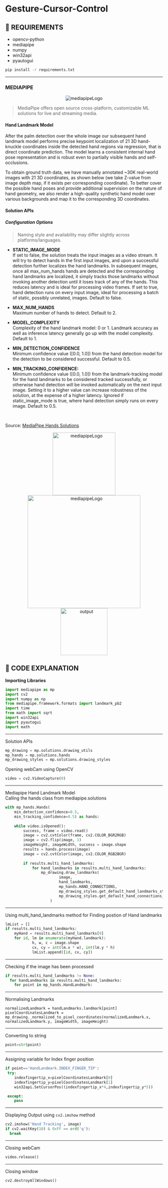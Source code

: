 # Gesture-Cursor-Control

## 💾 REQUIREMENTS
+ opencv-python
+ mediapipe
+ numpy
+ win32api
+ pyautogui

```bash
pip install -r requirements.txt
```
***
### MEDIAPIPE
<div align="center">
  <img alt="mediapipeLogo" src="images/mediapipe.png" />
</div>

> MediaPipe offers open source cross-platform, customizable ML solutions for live and streaming media.

#### Hand Landmark Model
After the palm detection over the whole image our subsequent hand landmark model performs precise keypoint localization of 21 3D hand-knuckle coordinates inside the detected hand regions via regression, that is direct coordinate prediction. The model learns a consistent internal hand pose representation and is robust even to partially visible hands and self-occlusions.

To obtain ground truth data, we have manually annotated ~30K real-world images with 21 3D coordinates, as shown below (we take Z-value from image depth map, if it exists per corresponding coordinate). To better cover the possible hand poses and provide additional supervision on the nature of hand geometry, we also render a high-quality synthetic hand model over various backgrounds and map it to the corresponding 3D coordinates.<br>

#### Solution APIs
##### Configuration Options
> Naming style and availability may differ slightly across platforms/languages.

+ <b>STATIC_IMAGE_MODE</b><br>
If set to false, the solution treats the input images as a video stream. It will try to detect hands in the first input images, and upon a successful detection further localizes the hand landmarks. In subsequent images, once all max_num_hands hands are detected and the corresponding hand landmarks are localized, it simply tracks those landmarks without invoking another detection until it loses track of any of the hands. This reduces latency and is ideal for processing video frames. If set to true, hand detection runs on every input image, ideal for processing a batch of static, possibly unrelated, images. Default to false.

+ <b>MAX_NUM_HANDS</b><br>
Maximum number of hands to detect. Default to 2.

+ <b>MODEL_COMPLEXITY</b><br>
Complexity of the hand landmark model: 0 or 1. Landmark accuracy as well as inference latency generally go up with the model complexity. Default to 1.

+ <b>MIN_DETECTION_CONFIDENCE</b><br>
Minimum confidence value ([0.0, 1.0]) from the hand detection model for the detection to be considered successful. Default to 0.5.

+ <b>MIN_TRACKING_CONFIDENCE:</b><br>
Minimum confidence value ([0.0, 1.0]) from the landmark-tracking model for the hand landmarks to be considered tracked successfully, or otherwise hand detection will be invoked automatically on the next input image. Setting it to a higher value can increase robustness of the solution, at the expense of a higher latency. Ignored if static_image_mode is true, where hand detection simply runs on every image. Default to 0.5.

<br>

Source: [MediaPipe Hands Solutions](https://google.github.io/mediapipe/solutions/hands#python-solution-api)

<div align="center">
    <img alt="mediapipeLogo" src="images/hand_landmarks.png" height="200 x" />
    <img alt="mediapipeLogo" src="images/hand_crops.png" height="360 x" weight ="640 x" />
    <img alt="output" src="images/hand.gif" height="150 x" weight ="75 x" />
    
</div>


## 📝 CODE EXPLANATION
<b>Importing Libraries</b>
```py
import mediapipe as mp
import cv2
import numpy as np
from mediapipe.framework.formats import landmark_pb2
import time
from math import sqrt
import win32api
import pyautogui
import math
```
***
Solution APIs 
```py
mp_drawing = mp.solutions.drawing_utils
mp_hands = mp.solutions.hands
mp_drawing_styles = mp.solutions.drawing_styles
```

Opening webCam using OpenCV
```py
video = cv2.VideoCapture(0)

```
***
Mediapipe Hand Landmark Model <br/>
Calling the hands class from mediapipe.solutions 
```py
with mp_hands.Hands(
    min_detection_confidence=0.5, 
    min_tracking_confidence=0.5) as hands:
     
    while video.isOpened():
        success, frame = video.read()
        image = cv2.cvtColor(frame, cv2.COLOR_BGR2RGB)
        image = cv2.flip(image, 1)
        imageHeight, imageWidth, sucsess = image.shape
        results = hands.process(image)
        image = cv2.cvtColor(image, cv2.COLOR_RGB2BGR)
        
        if results.multi_hand_landmarks:
            for hand_landmarks in results.multi_hand_landmarks:
                mp_drawing.draw_landmarks(
                        image,
                        hand_landmarks,
                        mp_hands.HAND_CONNECTIONS,
                        mp_drawing_styles.get_default_hand_landmarks_style(),
                        mp_drawing_styles.get_default_hand_connections_style()
                    )
```
***
Using multi_hand_landmarks method for Finding postion of Hand landmarks
```py
lmList = []
if results.multi_hand_landmarks:    
    myHand = results.multi_hand_landmarks[0]
    for id, lm in enumerate(myHand.landmark):
            h, w, c = image.shape
            cx, cy = int(lm.x * w), int(lm.y * h)
            lmList.append([id, cx, cy]) 

```
***
Checking if the image has been processed
```py
if results.multi_hand_landmarks != None:
  for handLandmarks in results.multi_hand_landmarks:
    for point in mp_hands.HandLandmark:
```

***
Normalising Landmarks
```
normalizedLandmark = handLandmarks.landmark[point]
pixelCoordinatesLandmark = mp_drawing._normalized_to_pixel_coordinates(normalizedLandmark.x, normalizedLandmark.y, imageWidth, imageHeight)
```

***
Converting to string
```py
point=str(point)
```
                
***
Assigning variable for Index finger position
```py
if point=='HandLandmark.INDEX_FINGER_TIP':
 try:
    indexfingertip_x=pixelCoordinatesLandmark[0]
    indexfingertip_y=pixelCoordinatesLandmark[1]
    win32api.SetCursorPos((indexfingertip_x*4,indexfingertip_y*5))

 except:
    pass
```

***
Displaying Output using `cv2.imshow` method
```py
cv2.imshow('Hand Tracking', image)
if cv2.waitKey(10) & 0xFF == ord('q'):
  break
```

***
Closing webCam
```py
video.release()
```

***
Closing window
```py
cv2.destroyAllWindows()
```
